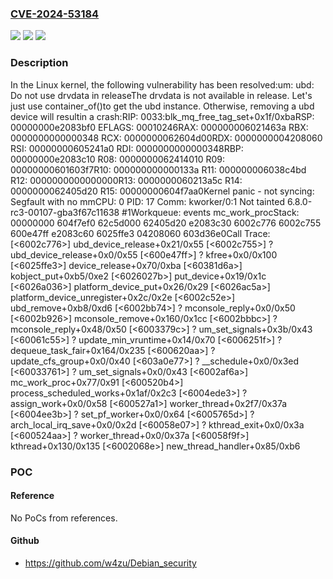 ### [CVE-2024-53184](https://cve.mitre.org/cgi-bin/cvename.cgi?name=CVE-2024-53184)
![](https://img.shields.io/static/v1?label=Product&message=Linux&color=blue)
![](https://img.shields.io/static/v1?label=Version&message=1da177e4c3f41524e886b7f1b8a0c1fc7321cac2%3C%2023d742a3fcd4781eed015a3a93e6a0e3ab1ef2a8%20&color=brighgreen)
![](https://img.shields.io/static/v1?label=Vulnerability&message=n%2Fa&color=brighgreen)

### Description

In the Linux kernel, the following vulnerability has been resolved:um: ubd: Do not use drvdata in releaseThe drvdata is not available in release. Let's just use container_of()to get the ubd instance. Otherwise, removing a ubd device will resultin a crash:RIP: 0033:blk_mq_free_tag_set+0x1f/0xbaRSP: 00000000e2083bf0  EFLAGS: 00010246RAX: 000000006021463a RBX: 0000000000000348 RCX: 0000000062604d00RDX: 0000000004208060 RSI: 00000000605241a0 RDI: 0000000000000348RBP: 00000000e2083c10 R08: 0000000062414010 R09: 00000000601603f7R10: 000000000000133a R11: 000000006038c4bd R12: 0000000000000000R13: 0000000060213a5c R14: 0000000062405d20 R15: 00000000604f7aa0Kernel panic - not syncing: Segfault with no mmCPU: 0 PID: 17 Comm: kworker/0:1 Not tainted 6.8.0-rc3-00107-gba3f67c11638 #1Workqueue: events mc_work_procStack: 00000000 604f7ef0 62c5d000 62405d20 e2083c30 6002c776 6002c755 600e47ff e2083c60 6025ffe3 04208060 603d36e0Call Trace: [<6002c776>] ubd_device_release+0x21/0x55 [<6002c755>] ? ubd_device_release+0x0/0x55 [<600e47ff>] ? kfree+0x0/0x100 [<6025ffe3>] device_release+0x70/0xba [<60381d6a>] kobject_put+0xb5/0xe2 [<6026027b>] put_device+0x19/0x1c [<6026a036>] platform_device_put+0x26/0x29 [<6026ac5a>] platform_device_unregister+0x2c/0x2e [<6002c52e>] ubd_remove+0xb8/0xd6 [<6002bb74>] ? mconsole_reply+0x0/0x50 [<6002b926>] mconsole_remove+0x160/0x1cc [<6002bbbc>] ? mconsole_reply+0x48/0x50 [<6003379c>] ? um_set_signals+0x3b/0x43 [<60061c55>] ? update_min_vruntime+0x14/0x70 [<6006251f>] ? dequeue_task_fair+0x164/0x235 [<600620aa>] ? update_cfs_group+0x0/0x40 [<603a0e77>] ? __schedule+0x0/0x3ed [<60033761>] ? um_set_signals+0x0/0x43 [<6002af6a>] mc_work_proc+0x77/0x91 [<600520b4>] process_scheduled_works+0x1af/0x2c3 [<6004ede3>] ? assign_work+0x0/0x58 [<600527a1>] worker_thread+0x2f7/0x37a [<6004ee3b>] ? set_pf_worker+0x0/0x64 [<6005765d>] ? arch_local_irq_save+0x0/0x2d [<60058e07>] ? kthread_exit+0x0/0x3a [<600524aa>] ? worker_thread+0x0/0x37a [<60058f9f>] kthread+0x130/0x135 [<6002068e>] new_thread_handler+0x85/0xb6

### POC

#### Reference
No PoCs from references.

#### Github
- https://github.com/w4zu/Debian_security

